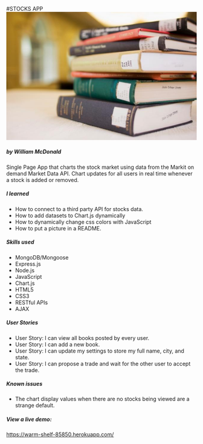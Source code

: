#STOCKS APP
![alt stocks](https://github.com/ginoskotheon/bookapp/blob/master/public/assets/img/books.jpg)
##### by William McDonald

Single Page App that charts the stock market using data from the Markit on demand Market Data API. Chart updates for all users in real time whenever a stock is added or removed.

##### I learned

 - How to connect to a third party API for stocks data.
 - How to add datasets to Chart.js dynamically
 - How to dynamically change css colors with JavaScript
 - How to put a picture in a README.


##### Skills used
 - MongoDB/Mongoose
 - Express.js
 - Node.js
 - JavaScript
 - Chart.js
 - HTML5
 - CSS3
 - RESTful APIs
 - AJAX

##### User Stories
 - User Story: I can view all books posted by every user.
 - User Story: I can add a new book.
 - User Story: I can update my settings to store my full name, city, and state.
 - User Story: I can propose a trade and wait for the other user to accept the trade.

##### Known issues
 - The chart display values when there are no stocks being viewed are a strange default.

##### View a live demo:

https://warm-shelf-85850.herokuapp.com/
